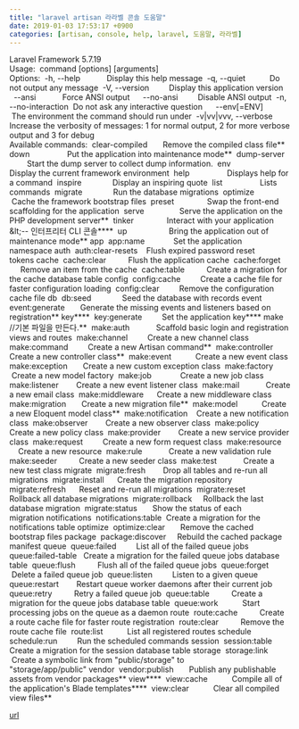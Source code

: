 ```yaml
---
title: "laravel artisan 라라벨 콘솔 도움말"
date: 2019-01-03 17:53:17 +0900
categories: [artisan, console, help, laravel, 도움말, 라라벨]
---
```


Laravel Framework 5.7.19  
Usage:  command [options] [arguments]  
Options:  -h, --help            Display this help message  -q, --quiet           Do not output any message  -V, --version         Display this application version      --ansi            Force ANSI output      --no-ansi         Disable ANSI output  -n, --no-interaction  Do not ask any interactive question      --env[=ENV]       The environment the command should run under  -v|vv|vvv, --verbose  Increase the verbosity of messages: 1 for normal output, 2 for more verbose output and 3 for debug  
Available commands:  clear-compiled       Remove the compiled class file**  down                 Put the application into maintenance mode**  dump-server          Start the dump server to collect dump information.  env                  Display the current framework environment  help                 Displays help for a command  inspire              Display an inspiring quote  list                 Lists commands  migrate              Run the database migrations  optimize             Cache the framework bootstrap files  preset               Swap the front-end scaffolding for the application  serve                Serve the application on the PHP development server**  tinker               Interact with your application  &amp;lt;-- 인터프리터 CLI 콘솔****  up                   Bring the application out of maintenance mode** app  app:name             Set the application namespace auth  auth:clear-resets    Flush expired password reset tokens cache  cache:clear          Flush the application cache  cache:forget         Remove an item from the cache  cache:table          Create a migration for the cache database table config  config:cache         Create a cache file for faster configuration loading  config:clear         Remove the configuration cache file db  db:seed              Seed the database with records event  event:generate       Generate the missing events and listeners based on registration** key****  key:generate         Set the application key**** make //기본 파일을 만든다.**  make:auth            Scaffold basic login and registration views and routes  make:channel         Create a new channel class  make:command         Create a new Artisan command**  make:controller      Create a new controller class**  make:event           Create a new event class  make:exception       Create a new custom exception class  make:factory         Create a new model factory  make:job             Create a new job class  make:listener        Create a new event listener class  make:mail            Create a new email class  make:middleware      Create a new middleware class  make:migration       Create a new migration file**  make:model           Create a new Eloquent model class**  make:notification    Create a new notification class  make:observer        Create a new observer class  make:policy          Create a new policy class  make:provider        Create a new service provider class  make:request         Create a new form request class  make:resource        Create a new resource  make:rule            Create a new validation rule  make:seeder          Create a new seeder class  make:test            Create a new test class migrate  migrate:fresh        Drop all tables and re-run all migrations  migrate:install      Create the migration repository  migrate:refresh      Reset and re-run all migrations  migrate:reset        Rollback all database migrations  migrate:rollback     Rollback the last database migration  migrate:status       Show the status of each migration notifications  notifications:table  Create a migration for the notifications table optimize  optimize:clear       Remove the cached bootstrap files package  package:discover     Rebuild the cached package manifest queue  queue:failed         List all of the failed queue jobs  queue:failed-table   Create a migration for the failed queue jobs database table  queue:flush          Flush all of the failed queue jobs  queue:forget         Delete a failed queue job  queue:listen         Listen to a given queue  queue:restart        Restart queue worker daemons after their current job  queue:retry          Retry a failed queue job  queue:table          Create a migration for the queue jobs database table  queue:work           Start processing jobs on the queue as a daemon route  route:cache          Create a route cache file for faster route registration  route:clear          Remove the route cache file  route:list           List all registered routes schedule  schedule:run         Run the scheduled commands session  session:table        Create a migration for the session database table storage  storage:link         Create a symbolic link from "public/storage" to "storage/app/public" vendor  vendor:publish       Publish any publishable assets from vendor packages** view****  view:cache           Compile all of the application's Blade templates****  view:clear           Clear all compiled view files**  



[url](http://www.mins01.com/mh/tech/read/1230)